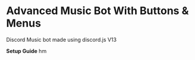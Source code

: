 # Advanced Music Bot With Buttons & Menus
Discord Music bot made using discord.js V13 

**Setup Guide** hm
